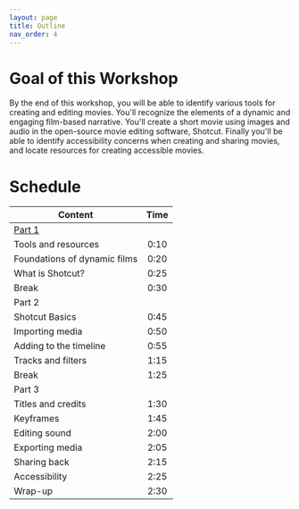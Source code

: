 ```yaml
---
layout: page
title: Outline
nav_order: 4
---
```

# Goal of this Workshop
By the end of this workshop, you will be able to identify various tools for creating and editing movies. You'll recognize the elements of a dynamic and engaging film-based narrative. You'll create a short movie using images and audio in the open-source movie editing software, Shotcut. Finally you'll be able to identify accessibility concerns when creating and sharing movies, and locate resources for creating accessible movies.

# Schedule

| Content   | Time
| ------- |:-------------:
| [Part 1](/Making_Movies_For_Archivists/Part-1/part-1.md)  |
| Tools and resources| 0:10
| Foundations of dynamic films| 0:20
| What is Shotcut?| 0:25
| Break | 0:30
| Part 2 |
| Shotcut Basics | 0:45
| Importing media | 0:50
| Adding to the timeline | 0:55
| Tracks and filters | 1:15
| Break | 1:25
| Part 3 |
| Titles and credits | 1:30
| Keyframes | 1:45
| Editing sound | 2:00
| Exporting media | 2:05
| Sharing back | 2:15
| Accessibility | 2:25
| Wrap-up | 2:30

